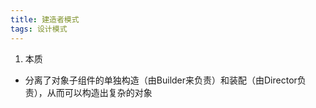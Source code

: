 ```yaml
---
title: 建造者模式 
tags: 设计模式
---
```



1. 本质
  * 分离了对象子组件的单独构造（由Builder来负责）和装配（由Director负责），从而可以构造出复杂的对象